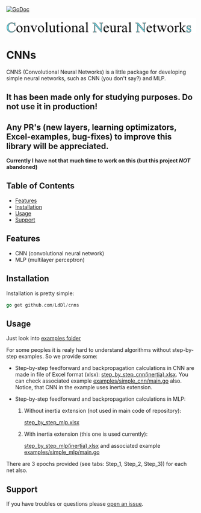 [![GoDoc](https://godoc.org/github.com/golang/gddo?status.svg)](https://godoc.org/github.com/LdDl/cnns)

![alt text](https://raw.githubusercontent.com/LdDl/cnns/master/cnns_png.png)

# CNNs #
CNNS (Convolutional Neural Networks) is a little package for developing simple neural networks, such as CNN (you don't say?) and MLP.

## It has been made only for studying purposes. Do not use it in production!
## Any PR's (new layers, learning optimizators, Excel-examples, bug-fixes) to improve this library will be appreciated.
**Currently I have not that much time to work on this (but this project _NOT_ abandoned)**

## Table of Contents

- [Features](#features)
- [Installation](#installation)
- [Usage](#usage)
- [Support](#support)

## Features

- CNN (convolutional neural network)
- MLP (multilayer perceptron)

## Installation

Installation is pretty simple:
```go
go get github.com/LdDl/cnns
```

## Usage

Just look into [examples folder](examples)

For some peoples it is realy hard to understand algorithms without step-by-step examples. So we provide some:

* Step-by-step feedforward and backpropagation calculations in CNN are made in file of Excel format (xlsx): [step_by_step_cnn(inertia).xlsx](examples/simple_cnn/step_by_step_cnn(inertia).xlsx). You can check associated example [examples/simple_cnn/main.go](examples/simple_cnn/main.go) also. Notice, that CNN in the example uses inertia extension. 

* Step-by-step feedforward and backpropagation calculations in MLP:
    1) Without inertia extension (not used in main code of repository):

        [step_by_step_mlp.xlsx](examples/simple_mlp/step_by_step_mlp.xlsx)
    2) With inertia extension (this one is used currently):

        [step_by_step_mlp(inertia).xlsx](examples/simple_mlp/step_by_step_mlp(inertia).xlsx)
        and associated example [examples/simple_mlp/main.go](examples/simple_mlp/main.go)

There are 3 epochs provided (see tabs: Step_1, Step_2, Step_3)) for each net also.

## Support

If you have troubles or questions please [open an issue](https://github.com/LdDl/cnns/issues/new).
